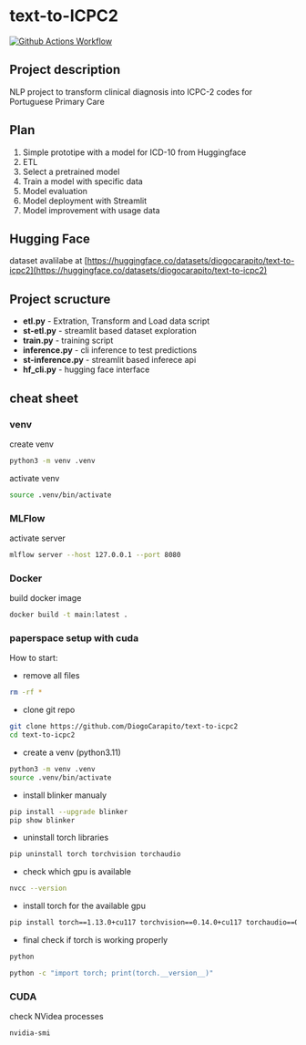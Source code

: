 # text-to-ICPC2

[![Github Actions Workflow](https://github.com/DiogoCarapito/text-to-icpc2/actions/workflows/main.yaml/badge.svg)](https://github.com/DiogoCarapito/text-to-icpc2/actions/workflows/main.yaml)

## Project description

NLP project to transform clinical diagnosis into ICPC-2 codes for Portuguese Primary Care

## Plan

1. Simple prototipe with a model for ICD-10 from Huggingface
2. ETL
3. Select a pretrained model
4. Train a model with specific data
5. Model evaluation
6. Model deployment with Streamlit
7. Model improvement with usage data

## Hugging Face

dataset avalilabe at [https://huggingface.co/datasets/diogocarapito/text-to-icpc2](https://huggingface.co/datasets/diogocarapito/text-to-icpc2)

## Project scructure

- **etl.py** - Extration, Transform and Load data script
- **st-etl.py** - streamlit based dataset exploration
- **train.py** - training script
- **inference.py** - cli inference to test predictions
- **st-inference.py** - streamlit based inferece api
- **hf_cli.py** - hugging face interface

## cheat sheet

### venv

create venv

```bash
python3 -m venv .venv
```

activate venv

```bash
source .venv/bin/activate
```

### MLFlow

activate server

```bash
mlflow server --host 127.0.0.1 --port 8080
```

### Docker

build docker image

```bash
docker build -t main:latest .
```

### paperspace setup with cuda

How to start:

- remove all files

```bash
rm -rf *
```

- clone git repo

```bash
git clone https://github.com/DiogoCarapito/text-to-icpc2
cd text-to-icpc2
````

- create a venv (python3.11)

```bash
python3 -m venv .venv
source .venv/bin/activate
```

- install blinker manualy

```bash
pip install --upgrade blinker
pip show blinker
```

- uninstall torch libraries

```bash
pip uninstall torch torchvision torchaudio
```

- check which gpu is available

```bash
nvcc --version
```

- install torch for the available gpu

```bash
pip install torch==1.13.0+cu117 torchvision==0.14.0+cu117 torchaudio==0.13.0+cu117 -f https://download.pytorch.org/whl/torch_stable.html
````

- final check if torch is working properly

```bash
python
```

```bash
python -c "import torch; print(torch.__version__)"
```

### CUDA

check NVidea processes

```bash
nvidia-smi
```
